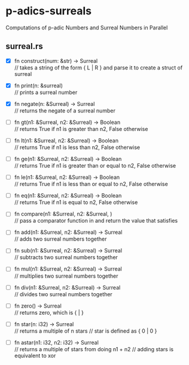 # p-adics-surreals
Computations of p-adic Numbers and Surreal Numbers in Parallel

## surreal.rs
- [x] fn construct(num: &str) -> Surreal  
      // takes a string of the form { L | R } and parse it to create a struct of surreal

- [x] fn print(n: &surreal)  
      // prints a surreal number

- [x] fn negate(n: &Surreal) -> Surreal  
      // returns the negate of a surreal number

- [ ] fn gt(n1: &Surreal, n2: &Surreal) -> Boolean  
      // returns True if n1 is greater than n2, False otherwise

- [ ] fn lt(n1: &Surreal, n2: &Surreal) -> Boolean  
      // returns True if n1 is less than n2, False otherwise

- [ ] fn ge(n1: &Surreal, n2: &Surreal) -> Boolean  
      // returns True if n1 is greater than or equal to n2, False otherwise

- [ ] fn le(n1: &Surreal, n2: &Surreal) -> Boolean  
      // returns True if n1 is less than or equal to n2, False otherwise

- [ ] fn eq(n1: &Surreal, n2: &Surreal) -> Boolean  
      // returns True if n1 is equal to n2, False otherwise

- [ ] fn compare(n1: &Surreal, n2: &Surreal, )  
      // pass a comparator function in and return the value that satisfies

- [ ] fn add(n1: &Surreal, n2: &Surreal) -> Surreal  
      // adds two surreal numbers together

- [ ] fn sub(n1: &Surreal, n2: &Surreal) -> Surreal  
      // subtracts two surreal numbers together

- [ ] fn mul(n1: &Surreal, n2: &Surreal) -> Surreal  
      // multiplies two surreal numbers together

- [ ] fn div(n1: &Surreal, n2: &Surreal) -> Surreal  
      // divides two surreal numbers together

- [ ] fn zero() -> Surreal  
      // returns zero, which is { | }

- [ ] fn star(n: i32) -> Surreal  
      // returns a multiple of n stars
      // star is defined as { 0 | 0 }

- [ ] fn astar(n1: i32, n2: i32) -> Surreal  
      // returns a multiple of stars from doing n1 + n2
      // adding stars is equivalent to xor
